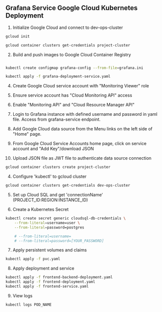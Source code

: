 ## Grafana Service Google Cloud Kubernetes Deployment

1. Initialize Google Cloud and connect to dev-ops-cluster
```bash
gcloud init

gcloud container clusters get-credentials project-cluster
```

2. Build and push images to Google Cloud Container Registry
```bash

kubectl create configmap grafana-config --from-file=grafana.ini

kubectl apply -f grafana-deployment-service.yaml
```

4. Create Google Cloud service account with "Monitoring Viewer" role

5. Ensure service account has "Cloud Monitoring API" access

6. Enable "Monitoring API" and "Cloud Resource Manager API"

7. Login to Grafana instance with defined username and password in yaml file. Access from grafana-service endpoint.

8. Add Google Cloud data source from the Menu links on the left side of "Home" page.

9. From Google Cloud Service Accounts home page, click on service account and "Add Key"/download JSON

10. Upload JSON file as JWT file to authenticate data source connection

```bash
gcloud container clusters create project-cluster
```














4. Configure 'kubectl' to gcloud cluster
```bash
gcloud container clusters get-credentials dev-ops-cluster
```

5. Set up Cloud SQL and get 'connectionName' (PROJECT_ID:REGION:INSTANCE_ID)

6. Create a Kubernetes Secret
```bash
kubectl create secret generic cloudsql-db-credentials \
    --from-literal=username=user \
    --from-literal=password=postgres

    # --from-literal=username=
    # --from-literal=password=[YOUR_PASSWORD]
```

7. Apply persistent volumes and claims
```bash
kubectl apply -f pvc.yaml
```

8. Apply deployment and service
```bash
kubectl apply -f frontend-backend-deployment.yaml
kubectl apply -f frontend-deployment.yaml
kubectl apply -f frontend-service.yaml
```

9. View logs
```bash
kubectl logs POD_NAME
```